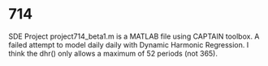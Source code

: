 # 714
SDE Project
project714_beta1.m is a MATLAB file using CAPTAIN toolbox.  A failed attempt to model daily daily with Dynamic Harmonic Regression.  I think the dhr() only allows a maximum of 52 periods (not 365).  
